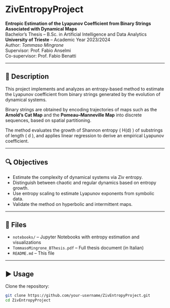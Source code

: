 # ZivEntropyProject

**Entropic Estimation of the Lyapunov Coefficient from Binary Strings Associated with Dynamical Maps**  
Bachelor’s Thesis – B.Sc. in Artificial Intelligence and Data Analytics  
**University of Trieste** – Academic Year 2023/2024  
Author: *Tommaso Mingrone*  
Supervisor: Prof. Fabio Anselmi  
Co-supervisor: Prof. Fabio Benatti

---

## 🧠 Description

This project implements and analyzes an entropy-based method to estimate the Lyapunov coefficient from binary strings generated by the evolution of dynamical systems.

Binary strings are obtained by encoding trajectories of maps such as the **Arnold’s Cat Map** and the **Pomeau–Manneville Map** into discrete sequences, based on spatial partitioning.

The method evaluates the growth of Shannon entropy \( H(d) \) of substrings of length \( d \), and applies linear regression to derive an empirical Lyapunov coefficient.

---

## 🔍 Objectives

- Estimate the complexity of dynamical systems via Ziv entropy.
- Distinguish between chaotic and regular dynamics based on entropy growth.
- Use entropy scaling to estimate Lyapunov exponents from symbolic data.
- Validate the method on hyperbolic and intermittent maps.

---

## 📁 Files

- `notebooks/` – Jupyter Notebooks with entropy estimation and visualizations
- `TommasoMingrone_BThesis.pdf` – Full thesis document (in Italian)
- `README.md` – This file

---

## ▶️ Usage

Clone the repository:
   ```bash
   git clone https://github.com/your-username/ZivEntropyProject.git
   cd ZivEntropyProject
